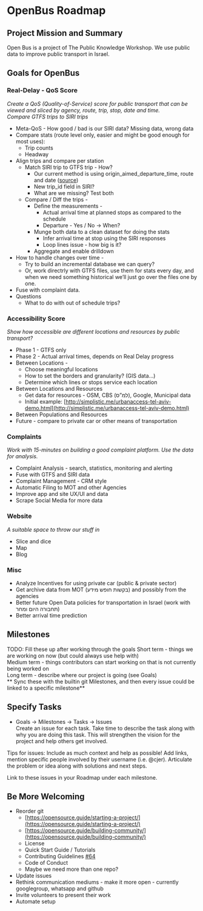 # OpenBus Roadmap

## Project Mission and Summary
Open Bus is a project of The Public Knowledge Workshop. We use public data to improve public transport in Israel.

## Goals for OpenBus
### Real-Delay - QoS Score
*Create a QoS (Quality-of-Service) score for public transport that can be viewed and sliced by agency, route, trip, stop, date and time.*  
*Compare GTFS trips to SIRI trips*
-   Meta-QoS - How good / bad is our SIRI data? Missing data, wrong data
-   Compare stats (route level only, easier and might be good enough for most uses):
	-   Trip counts
	-   Headway
-   Align trips and compare per station
	-   Match SIRI trip to GTFS trip - How?
		-   Our current method is using origin_aimed_departure_time, route and date ([source](https://github.com/hasadna/open-bus/blob/0fd5222b12a6062da7072972e89c4fc2e1aa47a0/postgres/adding_trip_id_to_siri_from_gtfs.sql#L44))
		-   New trip_id field in SIRI?
		-   What are we missing? Test both
	-   Compare / Diff the trips -
		-   Define the measurements -    
			-   Actual arrival time at planned stops as compared to the schedule	    
			-   Departure - Yes / No → When?   
		-   Munge both data to a clean dataset for doing the stats    
			-   Infer arrival time at stop using the SIRI responses	    
			-   Loop lines issue - how big is it?
		-   Aggregate and enable drilldown
-   How to handle changes over time -
	-   Try to build an incremental database we can query?    
	-   Or, work directrly with GTFS files, use them for stats every day, and when we need something historical we’ll just go over the files one by one.
-   Fuse with complaint data.
-   Questions
	-   What to do with out of schedule trips?
### Accessibility Score
*Show how accessible are different locations and resources by public transport?*  
-   Phase 1 - GTFS only
-   Phase 2 - Actual arrival times, depends on Real Delay progress
-   Between Locations -
	-   Choose meaningful locations
	-   How to set the borders and granularity? (GIS data…)
	-   Determine which lines or stops service each location
-   Between Locations and Resources
	-   Get data for resources - OSM, CBS (למ”ס), Google, Municipal data
	-   Initial example: [http://simplistic.me/urbanaccess-tel-aviv-demo.html](http://simplistic.me/urbanaccess-tel-aviv-demo.html)
-   Between Populations and Resources
-   Future - compare to private car or other means of transportation
### Complaints
*Work with 15-minutes on building a good complaint platform. Use the data for analysis.*  
-   Complaint Analysis - search, statistics, monitoring and alerting
-   Fuse with GTFS and SIRI data
-   Complaint Management - CRM style
-   Automatic Filing to MOT and other Agencies
-   Improve app and site UX/UI and data
-   Scrape Social Media for more data
### Website
*A suitable space to throw our stuff in*
-   Slice and dice
-   Map
-   Blog
### Misc
-   Analyze Incentives for using private car (public & private sector)
-   Get archive data from MOT (בקשות חופש מידע) and possibly from the agencies
-   Better future Open Data policies for transportation in Israel (work with תחבורה היום ומחר)
-   Better arrival time prediction

## Milestones
TODO: Fill these up after working through the goals
Short term - things we are working on now (but could always use help with)  
Medium term - things contributors can start working on that is not currently being worked on  
Long term - describe where our project is going (see Goals)  
** Sync these with the builtin git Milestones, and then every issue could be linked to a specific milestone**

## Specify Tasks
-   Goals → Milestones → Tasks → Issues  
Create an issue for each task. Take time to describe the task along with why you are doing this task. This will strengthen the vision for the project and help others get involved.

Tips for issues: Include as much context and help as possible! Add links, mention specific people involved by their username (i.e. @cjer). Articulate the problem or idea along with solutions and next steps.

Link to these issues in your Roadmap under each milestone.

## Be More Welcoming
-   Reorder git
	-   [https://opensource.guide/starting-a-project/](https://opensource.guide/starting-a-project/)
    -   [https://opensource.guide/building-community/](https://opensource.guide/building-community/)
    -   License
    -   Quick Start Guide / Tutorials
    -   Contributing Guidelines [#64](https://github.com/hasadna/open-bus/issues/64)
    -   Code of Conduct
    -   Maybe we need more than one repo?  
-   Update issues
-   Rethink communication mediums - make it more open - currently googlegroup, whatsapp and github
-   Invite volunteers to present their work
-   Automate setup
